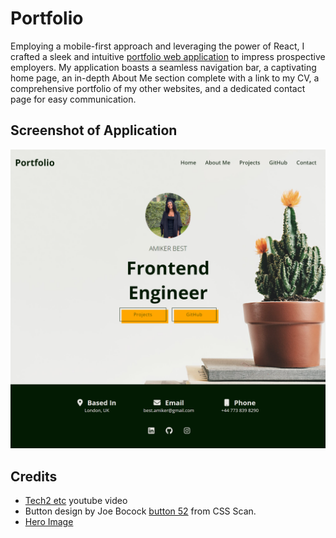 # Portfolio

Employing a mobile-first approach and leveraging the power of React, I crafted a sleek and intuitive [portfolio web application](https://amikerb.github.io/Portfolio/) to impress prospective employers. My application boasts a seamless navigation bar, a captivating home page, an in-depth About Me section complete with a link to my CV, a comprehensive portfolio of my other websites, and a dedicated contact page for easy communication.

## Screenshot of Application

![alt text](./public/images/Screenshot.png)

## Credits 

- [Tech2 etc](https://www.youtube.com/watch?v=0h2b4ftbZcU&t=321s) youtube video
- Button design by Joe Bocock [button 52](https://getcssscan.com/css-buttons-examples) from CSS Scan.
- [Hero Image](https://www.pexels.com/photo/green-cactus-plant-on-pot-403571/)

